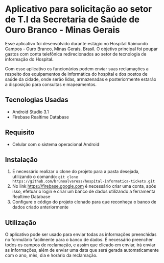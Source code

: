 # Aplicativo para solicitação ao setor de T.I da Secretaria de Saúde de Ouro Branco - Minas Gerais


Esse aplicativo foi desenvolvido durante estágio no Hospital Raimundo Campos - Ouro Branco, Minas Gerais, Brasil. O objetivo principal foi
poupar gastos com conta telefônica redirecionados ao setor de tecnologia de informação do Hospital. 

Com esse aplicativo os funcionários podem enviar suas reclamações a respeito dos equipamentos de informática do hospital e dos postos de saúde da cidade, onde serão lidas, armazenadas e posteriormente estarão a disposição para consultas e mapeamentos.

## Tecnologias Usadas

- Android Studio 3.1
- Firebase Realtime Database

## Requisito

- Celular com o sistema operacional Android 

## Instalação

1. É necessário realizar o clone do projeto para a pasta desejada, utilizando o comando:  `git clone https://github.com/brunoalvaress/hospital-informatica-tickets.git`
2. No link https://firebase.google.com é necessário criar uma conta, após isso, efetuar o login e criar um banco de dados utilizando a ferramenta Realtime Database
3. Configure o código do projeto clonado para que reconheça o banco de dados criado anteriormente

## Utilização 

O aplicativo pode ser usado para enviar todas as informações preenchidas no formulário facilmente para o banco de dados. É necessário preencher todos os campos de reclamação, e assim que clicado em enviar, irá enviar as informações, além de enviar uma data que será gerada automaticamente com o ano, mês, dia e horário da reclamação.

